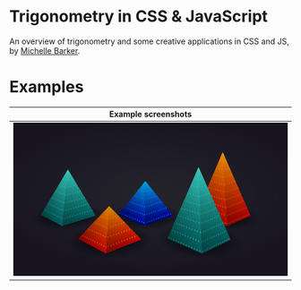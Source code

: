 # Trigonometry in CSS & JavaScript

An overview of trigonometry and some creative applications in CSS and JS, by [Michelle Barker](https://tympanus.net/codrops/2021/06/01/trigonometry-in-css-and-javascript-introduction-to-trigonometry/).

# Examples

| Example screenshots                          |
|----------------------------------------------|
| <img src="./examples/output_02.png" width="810" /> |
